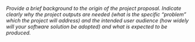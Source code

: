 _Provide a brief background to the origin of the project proposal. Indicate clearly why the project outputs are needed (what is the specific “problem” which the project will address) and the intended user audience (how widely will your software solution be adopted) and what is expected to be produced._

